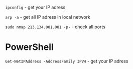 

`ipconfig` - get your IP adress

`arp -a` - get all IP adress in local network

`sudo nmap 213.134.001.001 -p-` - check all ports

# PowerShell

`Get-NetIPAddress -AddressFamily IPV4` - get your IP adress

